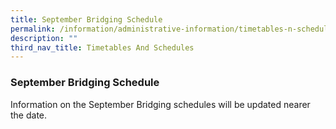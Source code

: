```yaml
---
title: September Bridging Schedule
permalink: /information/administrative-information/timetables-n-schedules/september-bridging-schedule/
description: ""
third_nav_title: Timetables And Schedules
---
```

### **September Bridging Schedule**
Information on the September Bridging schedules will be updated nearer the date.